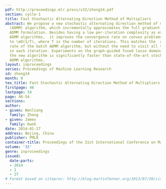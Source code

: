 ```yaml
---
pdf: http://proceedings.mlr.press/v32/zhong14.pdf
section: cycle-1
title: Fast Stochastic Alternating Direction Method of Multipliers
abstract: We propose a new stochastic alternating direction method of multipliers
  (ADMM) algorithm, which incrementally approximates the full gradient in the linearized
  ADMM formulation. Besides having a low per-iteration complexity as existing stochastic
  ADMM algorithms,  it improves the convergence rate on convex problems from \mO(1/\sqrtT)
  to \mO(1/T), where T is the number of iterations. This matches the  convergence
  rate of the batch ADMM algorithm, but without the need to visit all the samples
  in each iteration. Experiments on the graph-guided fused lasso demonstrate that
  the new algorithm is significantly faster than state-of-the-art stochastic and batch
  ADMM algorithms.
layout: inproceedings
series: Proceedings of Machine Learning Research
id: zhong14
month: 0
tex_title: Fast Stochastic Alternating Direction Method of Multipliers
firstpage: 46
lastpage: 54
page: 46-54
sections: 
author:
- given: Wenliang
  family: Zhong
- given: James
  family: Kwok
date: 2014-01-27
address: Bejing, China
publisher: PMLR
container-title: Proceedings of the 31st International Conference on Machine Learning
volume: '32'
genre: inproceedings
issued:
  date-parts:
  - 2014
  - 1
  - 27
# Format based on citeproc: http://blog.martinfenner.org/2013/07/30/citeproc-yaml-for-bibliographies/
---
```

